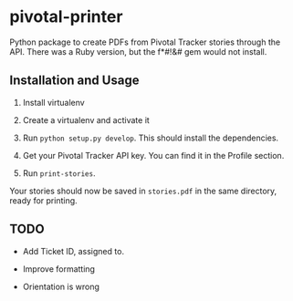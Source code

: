 pivotal-printer
===============

Python package to create PDFs from Pivotal Tracker stories through the
API. There was a Ruby version, but the f*#!&# gem would not install.

Installation and Usage
----------------------

1. Install virtualenv

2. Create a virtualenv and activate it

3. Run `python setup.py develop`. This should install the
dependencies.

4. Get your Pivotal Tracker API key. You can find it in the Profile
section.

5. Run `print-stories`.

Your stories should now be saved in `stories.pdf` in the same
directory, ready for printing.

TODO
----

* Add Ticket ID, assigned to.

* Improve formatting

* Orientation is wrong
